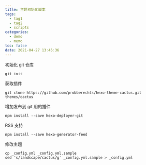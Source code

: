 ```yaml
---
title: 主题初始化脚本
tags:
  - tag1
  - tag2
  - scripts
categories:
  - demo
  - memo
toc: false
date: 2021-04-27 13:45:36
---
```


初始化 git 仓库

```
git init
```

获取插件

```
git clone https://github.com/probberechts/hexo-theme-cactus.git themes/cactus
```

增加发布到 git 用的插件

```
npm install --save hexo-deployer-git
```

RSS 支持

```
npm install --save hexo-generator-feed
```

修改主题

```
cp _config.yml _config.yml.sample
sed 's/landscape/cactus/g' _config.yml.sample > _config.yml
```